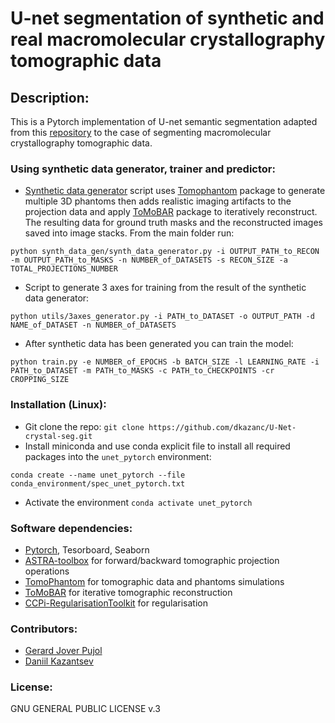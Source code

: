 # U-net segmentation of synthetic and real macromolecular crystallography tomographic data

## Description:
This is a Pytorch implementation of U-net semantic segmentation adapted from this [repository](https://github.com/milesial/Pytorch-UNet) to the case of segmenting macromolecular crystallography tomographic data.

### Using synthetic data generator, trainer and predictor:
* [Synthetic data generator](https://github.com/dkazanc/U-Net-crystal-seg/blob/main/synth_data_gen/synth_data_generator.py) script uses [Tomophantom](https://github.com/dkazanc/TomoPhantom) package to generate multiple 3D phantoms then adds realistic imaging artifacts to the projection data and apply [ToMoBAR](https://github.com/dkazanc/ToMoBAR) package to iteratively reconstruct. The resulting data for ground truth masks and the reconstructed images saved into image stacks. From the main folder run:
```
python synth_data_gen/synth_data_generator.py -i OUTPUT_PATH_to_RECON -m OUTPUT_PATH_to_MASKS -n NUMBER_of_DATASETS -s RECON_SIZE -a TOTAL_PROJECTIONS_NUMBER
```
* Script to generate 3 axes for training from the result of the synthetic data generator:
```
python utils/3axes_generator.py -i PATH_to_DATASET -o OUTPUT_PATH -d NAME_of_DATASET -n NUMBER_of_DATASETS
```
* After synthetic data has been generated you can train the model:
```
python train.py -e NUMBER_of_EPOCHS -b BATCH_SIZE -l LEARNING_RATE -i PATH_to_DATASET -m PATH_to_MASKS -c PATH_to_CHECKPOINTS -cr CROPPING_SIZE
```
### Installation (Linux):
* Git clone the repo: `git clone https://github.com/dkazanc/U-Net-crystal-seg.git`
* Install miniconda and use conda explicit file to install all required packages into the `unet_pytorch` environment:
```
conda create --name unet_pytorch --file conda_environment/spec_unet_pytorch.txt
```
* Activate the environment `conda activate unet_pytorch`

### Software dependencies:
 * [Pytorch](https://pytorch.org/), Tesorboard, Seaborn
 * [ASTRA-toolbox](https://www.astra-toolbox.com/) for forward/backward tomographic projection operations
 * [TomoPhantom](https://github.com/dkazanc/TomoPhantom) for tomographic data and phantoms simulations
 * [ToMoBAR](https://github.com/dkazanc/ToMoBAR) for iterative tomographic reconstruction
 * [CCPi-RegularisationToolkit](https://github.com/vais-ral/CCPi-Regularisation-Toolkit) for regularisation


### Contributors:
* [Gerard Jover Pujol](https://github.com/IararIV)
* [Daniil Kazantsev](https://github.com/dkazanc)

### License:
GNU GENERAL PUBLIC LICENSE v.3
